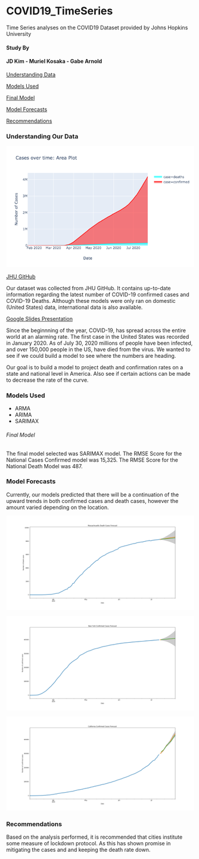 # COVID19_TimeSeries
Time Series analyses on the COVID19 Dataset provided by Johns Hopkins University

#### Study By
#### JD Kim - Muriel Kosaka -  Gabe Arnold


[Understanding Data](#understanding)


[Models Used](#models_used)


[Final Model](#final_model)


[Model Forecasts](#model_forecasts)


[Recommendations](#recommendations)


<h3 name='understanding'>Understanding Our Data</h3>

![COVID-19 Cases](./Images/Cases_Over_time.png)

[JHU GitHub](https://github.com/CSSEGISandData/COVID-19/tree/master/csse_covid_19_data) 

<p>
Our dataset was collected from JHU GitHub. It contains up-to-date information regarding the latest number of COVID-19 confirmed cases and COVID-19 Deaths. Although these models were only ran on domestic (United States) data, international data is also available.
</p>

[Google Slides Presentation](https://docs.google.com/presentation/d/19bSeF2CYUXwHmU5_qNF629tYyzYrAgu9pLZPx3qws1M/edit?usp=sharing)


<p>
Since the beginnning of the year, COVID-19, has spread across the entire world at an alarming rate. The first case in the United States was recorded in January 2020. As of July 30, 2020 millions of people have been infected, and over 150,000 people in the US, have died from the virus. We wanted to see if we could build a model to see where the numbers are heading.
</p>

<p>
Our goal is to build a model to project death and confirmation rates on a state and national level in America. Also see if certain actions can be made to decrease the rate of the curve.
</p>

<h3 name='models_used'>Models Used</h3>
    
<ul>
    <li>ARMA</li>    
    <li>ARIMA</li>
    <li>SARIMAX</li>
</ul>

<h6 name = 'final_model'>Final Model</h6>

<p>
The final model selected was SARIMAX model. The RMSE Score for the National Cases Confirmed model was 15,325. The RMSE Score for the National Death Model was 487.
</p>

<h3 name='findings>Findings</h3>

<h6>Confirmed Cases </h6>

<p>
Highly populated areas were hit extremely hard. We believe that it is a result of the dense population and high transmission rates. New York City and Cook County (Chicago), had large jumps in the number of people that were initially infected during the lockdown phase, however, data shows a smoothing in the recent rate of cases, even after reopening. It should also be noted that both of these cities instituted a lockdown relatively early and longer in the US.
</p>

![Cook County/Chicago Confirmed Cases](./graphs/chicago_confimed.png)
    
<p>
Recently, the counties of Los Angeles County, California, Harris County, Texas (Dallas), and Maricopa, Arizona (Phoenix), have seen large increases in the number of people that have recently contracted the disease. Los Angeles, even though they instituted a longer lockdown compared to other cities in America, has faced a rapid increase in the number of confirmed cases. Harris County, Texas and Maricopa, Arizona had shorter lockdown periods and are now experiencing a rapid increase in cases after reopening.
</p>

![Phoenix Metro](./graphs/phoenix.png)

![Harris County, Texas](./graphs/harris_county.png)

<p>
Additionally, we noticed in median populated (~12,000 People) regions, that had shorter lockdown periods are experiencing high rates of infection.
</p>

<p>Areas with small populations (Less than 1,000 People), face small amounts of Contamination Cases.</p>

<p>In large (>4,000,000) and median populated regions generally saw a spike after the Fourth of July.</p>

<h6>Death Cases</h6>

<p>
Death cases were similar to confirmed cases. Large metropolitans that were hit early experienced very high death rates. As we transition to overall state data, we can see New York, California, and Massachusetts are all leading the nation in COVID-19 deaths. 
</p>
    
![US Death Count](./graphs/top_10_states.png)

<h3 name='model_forecasts'>Model Forecasts</h3>

<p>Currently, our models predicted that there will be a continuation of the upward trends in both confirmed cases and death cases, however the amount varied depending on the location. </p>

![Mass State Forecast](./Images/Massachusetts_Death_Cases_Forecast.png)

![New York City Confirmed Cases](./Images/New_York_Confirmed_Cases_Forecast.png)

![California State Confirmed Cases](./Images/California_Confirmed_Cases_Forecast.png)

<h3 name='recommendations'>Recommendations</h3>

<p>
Based on the analysis performed, it is recommended that cities institute some measure of lockdown protocol. As this has shown promise in mitigating the cases and and keeping the death rate down.
</p>

